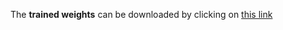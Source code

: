 The **trained weights** can be downloaded by clicking on [this link](https://technionmail-my.sharepoint.com/:u:/g/personal/tsopanidis_campus_technion_ac_il/EWlBxa-O8hlDg5v1_4NjNCwBpBWZCG7DV5mKg1erGwTmQg)
